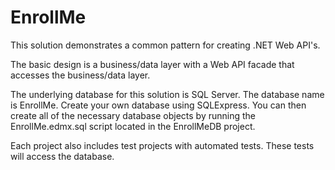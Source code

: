 # EnrollMe
This solution demonstrates a common pattern for creating .NET Web API's. 

The basic design is a business/data layer with a Web API facade that accesses the business/data layer.

The underlying database for this solution is SQL Server.  The database name is EnrollMe.  Create your own database using SQLExpress.  You can then create all of the necessary database objects by running the EnrollMe.edmx.sql script located in the EnrollMeDB project.

Each project also includes test projects with automated tests.  These tests will access the database.
